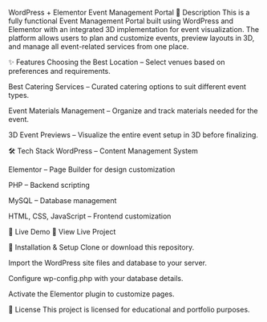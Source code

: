 WordPress + Elementor Event Management Portal
📌 Description
This is a fully functional Event Management Portal built using WordPress and Elementor with an integrated 3D implementation for event visualization. The platform allows users to plan and customize events, preview layouts in 3D, and manage all event-related services from one place.

✨ Features
Choosing the Best Location – Select venues based on preferences and requirements.

Best Catering Services – Curated catering options to suit different event types.

Event Materials Management – Organize and track materials needed for the event.

3D Event Previews – Visualize the entire event setup in 3D before finalizing.

🛠️ Tech Stack
WordPress – Content Management System

Elementor – Page Builder for design customization

PHP – Backend scripting

MySQL – Database management

HTML, CSS, JavaScript – Frontend customization

🚀 Live Demo
🔗 View Live Project

📂 Installation & Setup
Clone or download this repository.

Import the WordPress site files and database to your server.

Configure wp-config.php with your database details.

Activate the Elementor plugin to customize pages.

📄 License
This project is licensed for educational and portfolio purposes.
